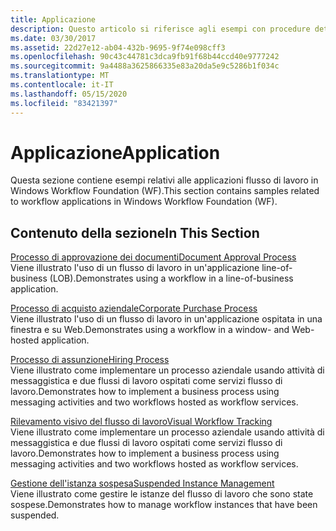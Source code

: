 ```yaml
---
title: Applicazione
description: Questo articolo si riferisce agli esempi con procedure dettagliate per le applicazioni del flusso di lavoro in Windows Workflow Foundation.
ms.date: 03/30/2017
ms.assetid: 22d27e12-ab04-432b-9695-9f74e098cff3
ms.openlocfilehash: 90c43c44781c3dca9fb91f68b44ccd40e9777242
ms.sourcegitcommit: 9a4488a3625866335e83a20da5e9c5286b1f034c
ms.translationtype: MT
ms.contentlocale: it-IT
ms.lasthandoff: 05/15/2020
ms.locfileid: "83421397"
---
```

# <a name="application"></a><span data-ttu-id="2a72b-103">Applicazione</span><span class="sxs-lookup"><span data-stu-id="2a72b-103">Application</span></span>
<span data-ttu-id="2a72b-104">Questa sezione contiene esempi relativi alle applicazioni flusso di lavoro in Windows Workflow Foundation (WF).</span><span class="sxs-lookup"><span data-stu-id="2a72b-104">This section contains samples related to workflow applications in Windows Workflow Foundation (WF).</span></span>  
  
## <a name="in-this-section"></a><span data-ttu-id="2a72b-105">Contenuto della sezione</span><span class="sxs-lookup"><span data-stu-id="2a72b-105">In This Section</span></span>  
 [<span data-ttu-id="2a72b-106">Processo di approvazione dei documenti</span><span class="sxs-lookup"><span data-stu-id="2a72b-106">Document Approval Process</span></span>](document-approval-process.md)  
 <span data-ttu-id="2a72b-107">Viene illustrato l'uso di un flusso di lavoro in un'applicazione line-of-business (LOB).</span><span class="sxs-lookup"><span data-stu-id="2a72b-107">Demonstrates using a workflow in a line-of-business application.</span></span>  
  
 [<span data-ttu-id="2a72b-108">Processo di acquisto aziendale</span><span class="sxs-lookup"><span data-stu-id="2a72b-108">Corporate Purchase Process</span></span>](corporate-purchase-process.md)  
 <span data-ttu-id="2a72b-109">Viene illustrato l'uso di un flusso di lavoro in un'applicazione ospitata in una finestra e su Web.</span><span class="sxs-lookup"><span data-stu-id="2a72b-109">Demonstrates using a workflow in a window- and Web-hosted application.</span></span>  
  
 [<span data-ttu-id="2a72b-110">Processo di assunzione</span><span class="sxs-lookup"><span data-stu-id="2a72b-110">Hiring Process</span></span>](hiring-process.md)  
 <span data-ttu-id="2a72b-111">Viene illustrato come implementare un processo aziendale usando attività di messaggistica e due flussi di lavoro ospitati come servizi flusso di lavoro.</span><span class="sxs-lookup"><span data-stu-id="2a72b-111">Demonstrates how to implement a business process using messaging activities and two workflows hosted as workflow services.</span></span>  
  
 [<span data-ttu-id="2a72b-112">Rilevamento visivo del flusso di lavoro</span><span class="sxs-lookup"><span data-stu-id="2a72b-112">Visual Workflow Tracking</span></span>](visual-workflow-tracking.md)  
 <span data-ttu-id="2a72b-113">Viene illustrato come implementare un processo aziendale usando attività di messaggistica e due flussi di lavoro ospitati come servizi flusso di lavoro.</span><span class="sxs-lookup"><span data-stu-id="2a72b-113">Demonstrates how to implement a business process using messaging activities and two workflows hosted as workflow services.</span></span>  
  
 [<span data-ttu-id="2a72b-114">Gestione dell'istanza sospesa</span><span class="sxs-lookup"><span data-stu-id="2a72b-114">Suspended Instance Management</span></span>](suspended-instance-management.md)  
 <span data-ttu-id="2a72b-115">Viene illustrato come gestire le istanze del flusso di lavoro che sono state sospese.</span><span class="sxs-lookup"><span data-stu-id="2a72b-115">Demonstrates how to manage workflow instances that have been suspended.</span></span>
